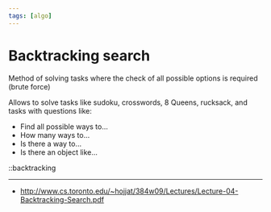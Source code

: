 ```yaml
---
tags: [algo]
---
```


# Backtracking search

Method of solving tasks where the check of all possible options is required (brute force)

Allows to solve tasks like sudoku, crosswords, 8 Queens, rucksack, and tasks with questions like:

- Find all possible ways to...
- How many ways to...
- Is there a way to...
- Is there an object like...

::backtracking

---

- http://www.cs.toronto.edu/~hojjat/384w09/Lectures/Lecture-04-Backtracking-Search.pdf